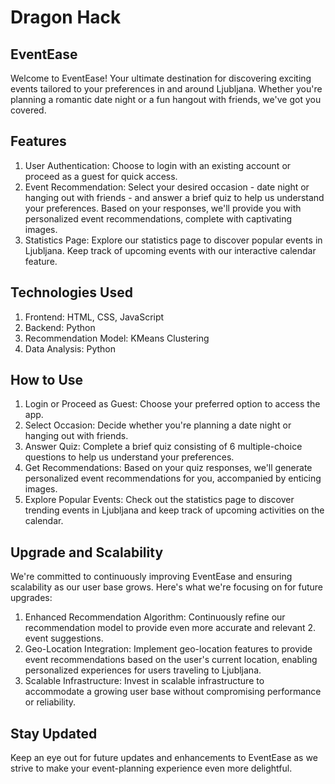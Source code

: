 # Dragon Hack

## EventEase
Welcome to EventEase! Your ultimate destination for discovering exciting events tailored to your preferences in and around Ljubljana. Whether you're planning a romantic date night or a fun hangout with friends, we've got you covered.

## Features
1. User Authentication: Choose to login with an existing account or proceed as a guest for quick access.
2. Event Recommendation: Select your desired occasion - date night or hanging out with friends - and answer a brief quiz to help us understand your preferences. Based on your responses, we'll provide you with personalized event recommendations, complete with captivating images.
3. Statistics Page: Explore our statistics page to discover popular events in Ljubljana. Keep track of upcoming events with our interactive calendar feature.

## Technologies Used
1. Frontend: HTML, CSS, JavaScript
2. Backend: Python
3. Recommendation Model: KMeans Clustering
4. Data Analysis: Python

## How to Use
1. Login or Proceed as Guest: Choose your preferred option to access the app.
2. Select Occasion: Decide whether you're planning a date night or hanging out with friends.
3. Answer Quiz: Complete a brief quiz consisting of 6 multiple-choice questions to help us understand your preferences.
4. Get Recommendations: Based on your quiz responses, we'll generate personalized event recommendations for you, accompanied by enticing images.
5. Explore Popular Events: Check out the statistics page to discover trending events in Ljubljana and keep track of upcoming activities on the calendar.

## Upgrade and Scalability
We're committed to continuously improving EventEase and ensuring scalability as our user base grows. Here's what we're focusing on for future upgrades:

1. Enhanced Recommendation Algorithm: Continuously refine our recommendation model to provide even more accurate and relevant 2. event suggestions.
2. Geo-Location Integration: Implement geo-location features to provide event recommendations based on the user's current location, enabling personalized experiences for users traveling to Ljubljana.
3. Scalable Infrastructure: Invest in scalable infrastructure to accommodate a growing user base without compromising performance or reliability.

## Stay Updated
Keep an eye out for future updates and enhancements to EventEase as we strive to make your event-planning experience even more delightful.
